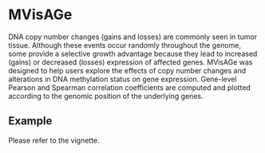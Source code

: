# MVisAGe

DNA copy number changes (gains and losses) are commonly seen in tumor tissue.  Although
these events occur randomly throughout the genome, some provide a selective growth 
advantage because they lead to increased (gains) or decreased (losses) expression of 
affected genes.  MVisAGe was designed to help users explore the effects of copy number
changes and alterations in DNA methylation status on gene expression.  Gene-level Pearson
and Spearman correlation coefficients are computed and plotted according to the genomic 
position of the underlying genes.

## Example

Please refer to the vignette.

